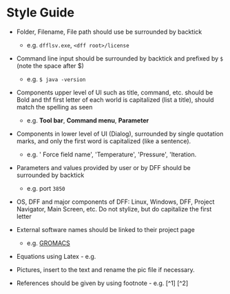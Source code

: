 # Style Guide

- Folder, Filename, File path should use be surrounded by backtick
  - e.g. `dfflsv.exe`, `<dff root>/license`

- Command line input should be surrounded by backtick and prefixed by `$ ` (note the space after $)
  - e.g. `$ java -version`

- Components upper level of UI such as title, command, etc. should be Bold and thf first letter of each world is capitalized (list a title), should match the spelling as seen
  - e.g. **Tool bar**, **Command menu**, **Parameter**

- Components in lower level of UI (Dialog), surrounded by single quotation marks, and only the first word is capitalized (like a sentence). 
  - e.g. ' Force field name', 'Temperature', 'Pressure', 'Iteration.

- Parameters and values provided by user or by DFF should be surrounded by backtick
  - e.g. port `3850`

- OS, DFF and major components of DFF: Linux, Windows, DFF, Project Navigator, Main Screen, etc. Do not stylize, but do capitalize the first letter

- External software names should be linked to their project page
  - e.g. [GROMACS](https://www.gromacs.org/)

- Equations using Latex - e.g.

- Pictures, insert to the text and rename the pic file if necessary.

- References should be given by using footnote - e.g. [^1] [^2]

